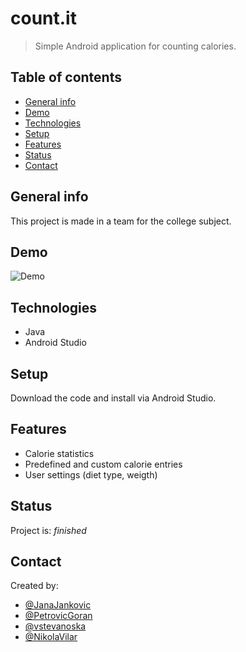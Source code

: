 # count.it
> Simple Android application for counting calories.

## Table of contents
* [General info](#general-info)
* [Demo](#demo)
* [Technologies](#technologies)
* [Setup](#setup)
* [Features](#features)
* [Status](#status)
* [Contact](#contact)

## General info
This project is made in a team for the college subject.

## Demo
![Demo](project.gif)


## Technologies
* Java
* Android Studio

## Setup
Download the code and install via Android Studio.

## Features

* Calorie statistics
* Predefined and custom calorie entries
* User settings (diet type, weigth)

## Status
Project is: _finished_

## Contact
Created by:
* [@JanaJankovic](https://github.com/JanaJankovic)
* [@PetrovicGoran](https://github.com/PetrovicGoran)
* [@vstevanoska ](https://github.com/vstevanoska)
* [@NikolaVilar](https://github.com/NikolaVilar)

